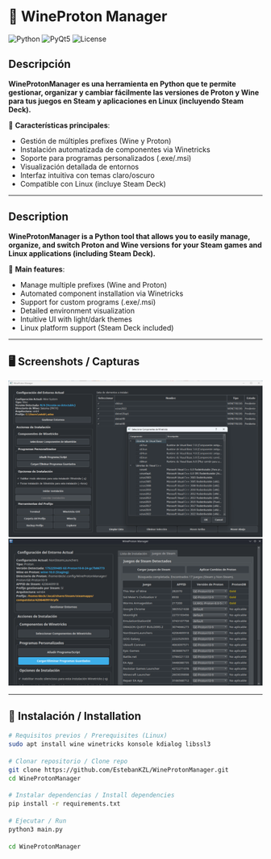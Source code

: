 # 🍷 WineProton Manager

![Python](https://img.shields.io/badge/python-3.8+-blue.svg)
![PyQt5](https://img.shields.io/badge/PyQt5-5.15+-green.svg)
![License](https://img.shields.io/badge/license-GPLv3-orange.svg)

## Descripción

**WineProtonManager es una herramienta en Python que te permite gestionar, organizar y cambiar fácilmente las versiones de Proton y Wine para tus juegos en Steam y aplicaciones en Linux (incluyendo Steam Deck).**

🔧 **Características principales**:  
- Gestión de múltiples prefixes (Wine y Proton)
- Instalación automatizada de componentes via Winetricks
- Soporte para programas personalizados (.exe/.msi)
- Visualización detallada de entornos
- Interfaz intuitiva con temas claro/oscuro
- Compatible con Linux (incluye Steam Deck)

---

## Description

**WineProtonManager is a Python tool that allows you to easily manage, organize, and switch Proton and Wine versions for your Steam games and Linux applications (including Steam Deck).**

🔧 **Main features**:  
- Manage multiple prefixes (Wine and Proton)
- Automated component installation via Winetricks
- Support for custom programs (.exe/.msi)
- Detailed environment visualization
- Intuitive UI with light/dark themes
- Linux platform support (Steam Deck included)

---

## 🖥️ Screenshots / Capturas

![Screenshot](docs/screenshot-01.png)
![Screenshot](docs/screenshot-02.png)

---

## 🚀 Instalación / Installation

```bash
# Requisitos previos / Prerequisites (Linux)
sudo apt install wine winetricks konsole kdialog libssl3

# Clonar repositorio / Clone repo
git clone https://github.com/EstebanKZL/WineProtonManager.git
cd WineProtonManager

# Instalar dependencias / Install dependencies
pip install -r requirements.txt

# Ejecutar / Run
python3 main.py

cd WineProtonManager

